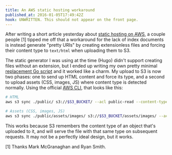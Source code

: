 ```yaml
---
title: An AWS static hosting workaround
published_at: 2016-01-05T17:49:42Z
hook: UNWRITTEN. This should not appear on the front page.
---
```


After writing a short article yesterday about [static hosting on AWS][first], a
couple people [1] tipped me off that a workaround for the lack of index documents
is instead generate "pretty URIs" by creating extensionless files and forcing
their content type to `text/html` when uploading them to S3.

The static generator I was using at the time (Hugo) didn't support creating
files without an extension, but I ended up writing my own pretty minimal
[replacement Go script][script] and it worked like a charm. My upload to S3 is
now two phases: one to send up HTML content and force its type, and a second to
upload assets (CSS, images, JS) where content type is detected normally. Using
the official [AWS CLI][awscli], that looks like this:

``` sh
# HTML
aws s3 sync ./public/ s3://$S3_BUCKET/ --acl public-read --content-type text/html --delete --exclude 'assets*'

# Assets (CSS, images, JS)
aws s3 sync ./public/assets/images/ s3://$S3_BUCKET/assets/images/ --acl public-read --delete
```

This works because S3 remembers the content type of an object that's uploaded
to it, and will serve the file with that same type on subsequent requests. It
may not be a perfectly ideal design, but it works.

[1] Thanks Mark McGranaghan and Ryan Smith.

[awscli]: https://aws.amazon.com/cli/
[first]: /fragments/aws-static-hosting
[script]: https://github.com/brandur/singularity/blob/master/main.go

